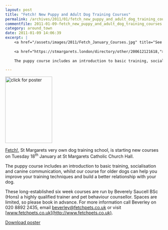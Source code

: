 ```yaml
---
layout: post
title: "Fetch! New Puppy and Adult Dog Training Courses"
permalink: /archives/2011/01/fetch_new_puppy_and_adult_dog_training_courses.html
commentfile: 2011-01-09-fetch_new_puppy_and_adult_dog_training_courses
category: around_town
date: 2011-01-09 14:06:39
excerpt: |
    <a href="/assets/images/2011/Fetch_January_Courses.jpg" title="See larger version of - click for poster"><img src="/assets/images/2011/Fetch_January_Courses_thumb.jpg" width="150" height="213" alt="click for poster" class="photo right" /></a>
    
    <a href="https://stmargarets.london/directory/other/200612121618,">Fetch!</a> St Margarets very own dog training school, is starting new courses on Tuesday 18<sup>th</sup> January at St Margarets Catholic Church Hall.
    
    The puppy course includes an introduction to basic training, socialisation and canine communication, whilst our course for older dogs can help you improve your training techniques and build a better relationship with your dog.

---
```


<a href="/assets/images/2011/Fetch_January_Courses.jpg" title="See larger version of - click for poster"><img src="/assets/images/2011/Fetch_January_Courses_thumb.jpg" width="150" height="213" alt="click for poster" class="photo right" /></a>

[Fetch!](https://stmargarets.london/directory/other/200612121618), St Margarets very own dog training school, is starting new courses on Tuesday 18<sup>th</sup> January at St Margarets Catholic Church Hall.

The puppy course includes an introduction to basic training, socialisation and canine communication, whilst our course for older dogs can help you improve your training techniques and build a better relationship with your dog.

These long-established six week courses are run by Beverely Saucell BSc (Hons) a highly qualified trainer and pet behaviour counsellor. Spaces are limited, so please book in advance. For more information call Beverley on 020 8892 2435, email <beverley@fetchpets.co.uk> or visit [www.fetchpets.co.uk](http://www.fetchpets.co.uk).

<a href="/assets/images/2011/Fetch_January_Courses.pdf">Download poster</a>
